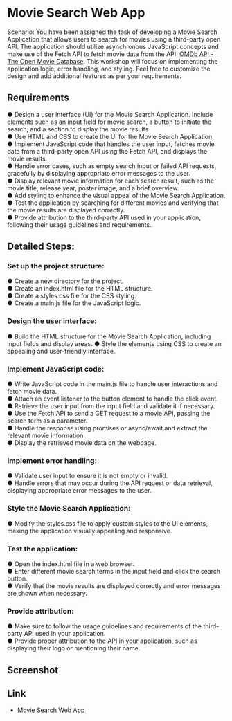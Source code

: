 # Movie Search Web App

Scenario: You have been assigned the task of developing a Movie Search Application that allows users to search for movies using a third-party open API. The application should utilize asynchronous JavaScript concepts and make use of the Fetch API to fetch movie data from the API. [OMDb API - The Open Movie Database](https://www.omdbapi.com/). This workshop will focus on implementing the application logic, error handling, and styling. Feel free to customize the design and add additional features as per your requirements.

## Requirements
● Design a user interface (UI) for the Movie Search Application. Include elements
such as an input field for movie search, a button to initiate the search, and a
section to display the movie results.  
● Use HTML and CSS to create the UI for the Movie Search Application.  
● Implement JavaScript code that handles the user input, fetches movie data from a
third-party open API using the Fetch API, and displays the movie results.  
● Handle error cases, such as empty search input or failed API requests, gracefully
by displaying appropriate error messages to the user.  
● Display relevant movie information for each search result, such as the movie title,
release year, poster image, and a brief overview.  
● Add styling to enhance the visual appeal of the Movie Search Application.  
● Test the application by searching for different movies and verifying that the movie
results are displayed correctly.  
● Provide attribution to the third-party API used in your application, following their
usage guidelines and requirements.

## Detailed Steps:

### Set up the project structure:

● Create a new directory for the project.  
● Create an index.html file for the HTML structure.  
● Create a styles.css file for the CSS styling.  
● Create a main.js file for the JavaScript logic.  

### Design the user interface:

● Build the HTML structure for the Movie Search Application, including input
fields and display areas.
● Style the elements using CSS to create an appealing and user-friendly
interface.

### Implement JavaScript code:

● Write JavaScript code in the main.js file to handle user interactions and fetch movie data.  
● Attach an event listener to the button element to handle the click event.  
● Retrieve the user input from the input field and validate it if necessary.  
● Use the Fetch API to send a GET request to a movie API, passing the search term as a parameter.  
● Handle the response using promises or async/await and extract the relevant movie information.  
● Display the retrieved movie data on the webpage.

### Implement error handling:

● Validate user input to ensure it is not empty or invalid.  
● Handle errors that may occur during the API request or data retrieval,
displaying appropriate error messages to the user.

### Style the Movie Search Application:

● Modify the styles.css file to apply custom styles to the UI elements, making
the application visually appealing and responsive.

### Test the application:

● Open the index.html file in a web browser.  
● Enter different movie search terms in the input field and click the search button.  
● Verify that the movie results are displayed correctly and error messages
are shown when necessary.

### Provide attribution:

● Make sure to follow the usage guidelines and requirements of the third-party API used in your application.  
● Provide proper attribution to the API in your application, such as displaying
their logo or mentioning their name.

## Screenshot


## Link

- [Movie Search Web App](https://moviesearchwebapp.000webhostapp.com/Movie_Prototype3/)